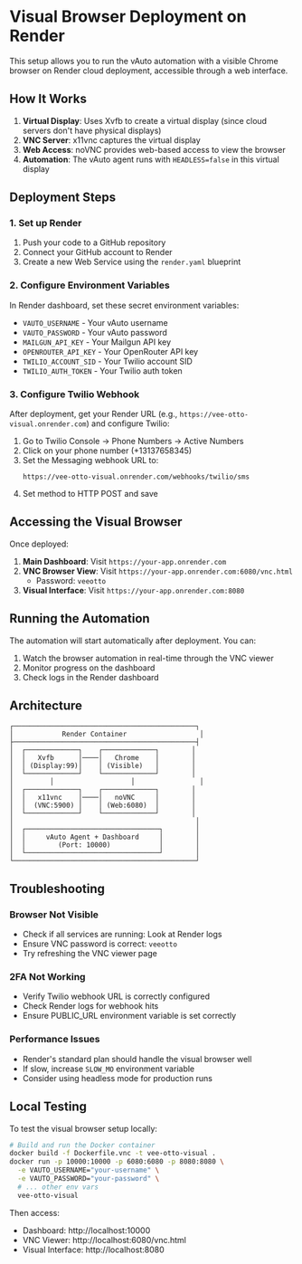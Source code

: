 # Visual Browser Deployment on Render

This setup allows you to run the vAuto automation with a visible Chrome browser on Render cloud deployment, accessible through a web interface.

## How It Works

1. **Virtual Display**: Uses Xvfb to create a virtual display (since cloud servers don't have physical displays)
2. **VNC Server**: x11vnc captures the virtual display
3. **Web Access**: noVNC provides web-based access to view the browser
4. **Automation**: The vAuto agent runs with `HEADLESS=false` in this virtual display

## Deployment Steps

### 1. Set up Render

1. Push your code to a GitHub repository
2. Connect your GitHub account to Render
3. Create a new Web Service using the `render.yaml` blueprint

### 2. Configure Environment Variables

In Render dashboard, set these secret environment variables:
- `VAUTO_USERNAME` - Your vAuto username
- `VAUTO_PASSWORD` - Your vAuto password
- `MAILGUN_API_KEY` - Your Mailgun API key
- `OPENROUTER_API_KEY` - Your OpenRouter API key
- `TWILIO_ACCOUNT_SID` - Your Twilio account SID
- `TWILIO_AUTH_TOKEN` - Your Twilio auth token

### 3. Configure Twilio Webhook

After deployment, get your Render URL (e.g., `https://vee-otto-visual.onrender.com`) and configure Twilio:

1. Go to Twilio Console → Phone Numbers → Active Numbers
2. Click on your phone number (+13137658345)
3. Set the Messaging webhook URL to:
   ```
   https://vee-otto-visual.onrender.com/webhooks/twilio/sms
   ```
4. Set method to HTTP POST and save

## Accessing the Visual Browser

Once deployed:

1. **Main Dashboard**: Visit `https://your-app.onrender.com`
2. **VNC Browser View**: Visit `https://your-app.onrender.com:6080/vnc.html`
   - Password: `veeotto`
3. **Visual Interface**: Visit `https://your-app.onrender.com:8080`

## Running the Automation

The automation will start automatically after deployment. You can:

1. Watch the browser automation in real-time through the VNC viewer
2. Monitor progress on the dashboard
3. Check logs in the Render dashboard

## Architecture

```
┌─────────────────────────────────────────────┐
│            Render Container                  │
├─────────────────────────────────────────────┤
│  ┌─────────────┐    ┌─────────────┐        │
│  │   Xvfb      │────│   Chrome    │        │
│  │ (Display:99)│    │ (Visible)   │        │
│  └─────────────┘    └─────────────┘        │
│         │                   │                │
│  ┌─────────────┐    ┌─────────────┐        │
│  │   x11vnc    │────│   noVNC     │        │
│  │  (VNC:5900) │    │ (Web:6080)  │        │
│  └─────────────┘    └─────────────┘        │
│                                             │
│  ┌─────────────────────────────────┐        │
│  │     vAuto Agent + Dashboard     │        │
│  │        (Port: 10000)            │        │
│  └─────────────────────────────────┘        │
└─────────────────────────────────────────────┘
```

## Troubleshooting

### Browser Not Visible
- Check if all services are running: Look at Render logs
- Ensure VNC password is correct: `veeotto`
- Try refreshing the VNC viewer page

### 2FA Not Working
- Verify Twilio webhook URL is correctly configured
- Check Render logs for webhook hits
- Ensure PUBLIC_URL environment variable is set correctly

### Performance Issues
- Render's standard plan should handle the visual browser well
- If slow, increase `SLOW_MO` environment variable
- Consider using headless mode for production runs

## Local Testing

To test the visual browser setup locally:

```bash
# Build and run the Docker container
docker build -f Dockerfile.vnc -t vee-otto-visual .
docker run -p 10000:10000 -p 6080:6080 -p 8080:8080 \
  -e VAUTO_USERNAME="your-username" \
  -e VAUTO_PASSWORD="your-password" \
  # ... other env vars
  vee-otto-visual
```

Then access:
- Dashboard: http://localhost:10000
- VNC Viewer: http://localhost:6080/vnc.html
- Visual Interface: http://localhost:8080